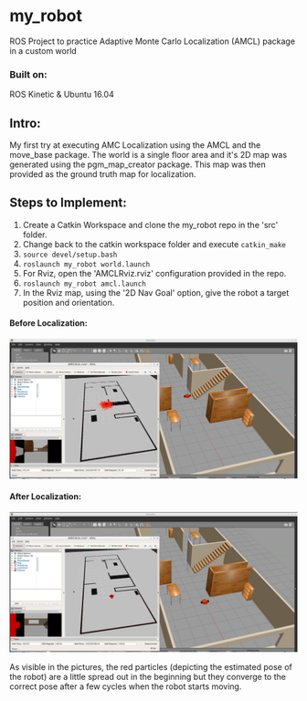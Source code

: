 # my_robot
ROS Project to practice Adaptive Monte Carlo Localization (AMCL) package in a custom world

### Built on:
ROS Kinetic & Ubuntu 16.04

## Intro: 
My first try at executing AMC Localization using the AMCL and the move_base package. The world is a single floor area and it's 2D map was generated using the pgm_map_creator package. This map was then provided as the ground truth map for localization.

## Steps to Implement:
1. Create a Catkin Workspace and clone the my_robot repo in the 'src' folder.
2. Change back to the catkin workspace folder and execute ```catkin_make```
3. ```source devel/setup.bash```
4. ```roslaunch my_robot world.launch```
5. For Rviz, open the 'AMCLRviz.rviz' configuration provided in the repo.
6. ```roslaunch my_robot amcl.launch```
7. In the Rviz map, using the '2D Nav Goal' option, give the robot a target position and orientation.

#### Before Localization:
![Starting](https://github.com/dhruvtya/my_robot/blob/main/Starting.JPG)

#### After Localization:
![Localization](https://github.com/dhruvtya/my_robot/blob/main/Localization.JPG)

As visible in the pictures, the red particles (depicting the estimated pose of the robot) are a little spread out in the beginning but they converge to the correct pose after a few cycles when the robot starts moving.

